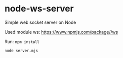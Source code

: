 # node-ws-server
Simple web socket server on Node

Used module ws:
https://www.npmjs.com/package//ws


Run:
`npm install`

`node server.mjs`
